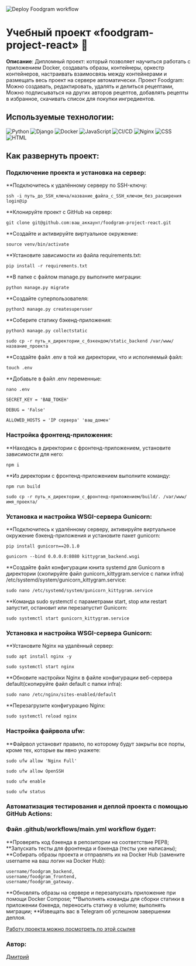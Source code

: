 
![Deploy Foodgram workflow](https://github.com/stekenergo/foodgram-project-react/actions/workflows/main.yml/badge.svg)

# Учебный проект «foodgram-project-react» :monocle_face:

**Описание**: Дипломный проект: который позволяет научиться 
работать с приложением Docker, создавать образы, контейнеры, оркестр контейнеров,
настраивать взаимосвязь между контейнерами и размещать весь проект на сервере автоматически. 
Проект Foodgram:
Можно создавать, редактировать, удалять и делиться рецептами, Можно подписываться на других
авторов рецептов, добавлять рецепты в избранное, скачивать список для покупки ингредиентов.


## Используемые технологии:

![Python](https://img.shields.io/badge/Python-3776AB?style=for-the-badge&logo=python&logoColor=white)
![Django](https://img.shields.io/badge/Django-092E20?style=for-the-badge&logo=django&logoColor=white)
![Docker](https://user-images.githubusercontent.com/25181517/117207330-263ba280-adf4-11eb-9b97-0ac5b40bc3be.png)
![JavaScript](https://img.shields.io/badge/JavaScript-F7DF1E?style=for-the-badge&logo=javascript&logoColor=black)
![CI/CD](https://user-images.githubusercontent.com/25181517/183868728-b2e11072-00a5-47e2-8a4e-4ebbb2b8c554.png)
![Nginx](https://user-images.githubusercontent.com/25181517/183345125-9a7cd2e6-6ad6-436f-8490-44c903bef84c.png)
![CSS](https://img.shields.io/badge/CSS-239120?&style=for-the-badge&logo=css3&logoColor=white)
![HTML](https://img.shields.io/badge/HTML-239120?style=for-the-badge&logo=html5&logoColor=white)


## Как развернуть проект:
### Подключение проекта и установка на сервер:
**Подключитесь к удалённому серверу по SSH-ключу:
```
ssh -i путь_до_SSH_ключа/название_файла_с_SSH_ключом_без_расширения login@ip
```
**Клонируйте проект с GitHub на сервер:
```
git clone git@github.com:ваш_аккаунт/foodgram-project-react.git
```
**Создайте и активируйте виртуальное окружение:
```
source venv/bin/activate
```
**Установите зависимости из файла requirements.txt:
```
pip install -r requirements.txt
```
**В папке с файлом manage.py выполните миграции:
```
python manage.py migrate
```
**Создайте суперпользователя:
```
python3 manage.py createsuperuser
```
**Соберите статику бэкенд-приложения:
```
python3 manage.py collectstatic
```
```
sudo cp -r путь_к_директории_с_бэкендом/static_backend /var/www/название_проекта
```

**Создайте файл .env в той же директории, что и исполняемый файл:
```
touch .env
```
**Добавьте в файл .env переменные:
```
nano .env
```
```
SECRET_KEY = 'ВАШ_ТОКЕН'
```
```
DEBUG = 'False'
```
```
ALLOWED_HOSTS = 'IP сервера' 'ваш_домен'
```
### Настройка фронтенд-приложения:
**Находясь в директории с фронтенд-приложением, установите зависимости для него:
```
npm i
```
**Из директории с фронтенд-приложением выполните команду:
```
npm run build
```
```
sudo cp -r путь_к_директории_с_фронтенд-приложением/build/. /var/www/имя_проекта/
```
### Установка и настройка WSGI-сервера Gunicorn:
**Подключитесь к удалённому серверу, активируйте виртуальное окружение бэкенд-приложения и установите пакет gunicorn:
```
pip install gunicorn==20.1.0
```
```
gunicorn --bind 0.0.0.0:8080 kittygram_backend.wsgi
```
**Создайте файл конфигурации юнита systemd для Gunicorn в директории (скопируйте файл gunicorn_kittygram.service с папки infra) /etc/systemd/system/gunicorn_kittygram.service:
```
sudo nano /etc/systemd/system/gunicorn_kittygram.service
```
**Команда sudo systemctl с параметрами start, stop или restart запустит, остановит или перезапустит Gunicorn:
```
sudo systemctl start gunicorn_kittygram.service
```
### Установка и настройка WSGI-сервера Gunicorn:
**Установите Nginx на удалённый сервер:
```
sudo apt install nginx -y
```
```
sudo systemctl start nginx
```
**Обновите настройки Nginx в файле конфигурации веб-сервера default(скопируйте файл default с папки infra):
```
sudo nano /etc/nginx/sites-enabled/default
```
**Перезагрузите конфигурацию Nginx:
```
sudo systemctl reload nginx
```
### Настройка файрвола ufw:
**Файрвол установит правило, по которому будут закрыты все порты, кроме тех, которые вы явно укажете:
```
sudo ufw allow 'Nginx Full'
```
```
sudo ufw allow OpenSSH
```
```
sudo ufw enable
```
```
sudo ufw status
```
### Автоматизация тестирования и деплой проекта с помощью GitHub Actions:
### Файл .github/workflows/main.yml workflow будет:
**Проверять код бэкенда в репозитории на соответствие PEP8;
**Запускать тесты для фронтенда и бэкенда (тесты уже написаны);
**Собирать образы проекта и отправлять их на Docker Hub (замените username на ваш логин на Docker Hub):
```
username/foodgram_backend,
username/foodgram_frontend,
username/foodgram_gateway.
```
**Обновлять образы на сервере и перезапускать приложение при помощи Docker Compose;
**Выполнять команды для сборки статики в приложении бэкенда, переносить статику в volume; выполнять миграции;
**Извещать вас в Telegram об успешном завершении деплоя.

[Работу проекта можно посмотреть по этой ссылке](https://foodgramdesk.sytes.net)

### Автор:
[Дмитрий](https://github.com/stekenergo)

